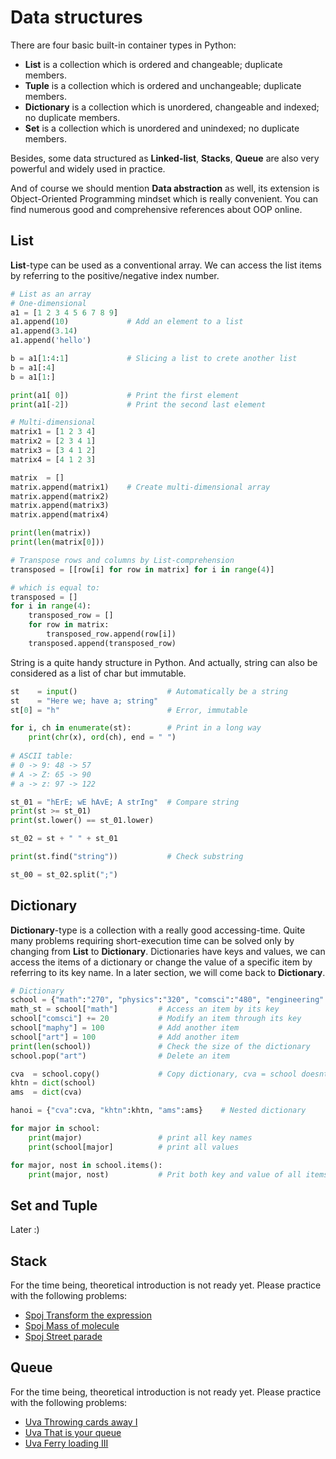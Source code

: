 # Data structures

There are four basic built-in container types in Python:
 - **List** is a collection which is ordered and changeable; duplicate members.
 - **Tuple** is a collection which is ordered and unchangeable; duplicate members.
 - **Dictionary** is a collection which is unordered, changeable and indexed; no duplicate members.
 - **Set** is a collection which is unordered and unindexed; no duplicate members.

Besides, some data structured as **Linked-list**, **Stacks**, **Queue** are also very powerful and widely used in practice. 

And of course we should mention **Data abstraction** as well, its extension is Object-Oriented Programming mindset which is really convenient. You can find numerous good and comprehensive references about OOP online.

## List
**List**-type can be used as a conventional array. We can access the list items by referring to the positive/negative index number. 

```python
# List as an array
# One-dimensional
a1 = [1 2 3 4 5 6 7 8 9]
a1.append(10)             # Add an element to a list
a1.append(3.14)
a1.append('hello')

b = a1[1:4:1]             # Slicing a list to crete another list
b = a1[:4]
b = a1[1:]

print(a1[ 0])             # Print the first element
print(a1[-2])             # Print the second last element

# Multi-dimensional
matrix1 = [1 2 3 4]
matrix2 = [2 3 4 1] 
matrix3 = [3 4 1 2] 
matrix4 = [4 1 2 3]

matrix  = []
matrix.append(matrix1)    # Create multi-dimensional array
matrix.append(matrix2)
matrix.append(matrix3)
matrix.append(matrix4)  

print(len(matrix))    
print(len(matrix[0]))

# Transpose rows and columns by List-comprehension
transposed = [[row[i] for row in matrix] for i in range(4)]  

# which is equal to:
transposed = []
for i in range(4):
    transposed_row = []
    for row in matrix:
        transposed_row.append(row[i])
    transposed.append(transposed_row)
```

String is a quite handy structure in Python. And actually, string can also be considered as a list of char but immutable. 
```python
st    = input()                    # Automatically be a string
st    = "Here we; have a; string"     
st[0] = "h"                        # Error, immutable

for i, ch in enumerate(st):        # Print in a long way
    print(chr(x), ord(ch), end = " ")
	
# ASCII table:
# 0 -> 9: 48 -> 57
# A -> Z: 65 -> 90
# a -> z: 97 -> 122

st_01 = "hErE; wE hAvE; A strIng"  # Compare string
print(st >= st_01)
print(st.lower() == st_01.lower)

st_02 = st + " " + st_01

print(st.find("string"))           # Check substring

st_00 = st_02.split(";")
```

## Dictionary
**Dictionary**-type is a collection with a really good accessing-time. Quite many problems requiring short-execution time can be solved only by changing from **List** to **Dictionary**. Dictionaries have keys and values, we can access the items of a dictionary or change the value of a specific item by referring to its key name. In a later section, we will come back to **Dictionary**.

```python
# Dictionary
school = {"math":"270", "physics":"320", "comsci":"480", "engineering":"360"}
math_st = school["math"]         # Access an item by its key
school["comsci"] += 20           # Modify an item through its key
school["maphy"] = 100            # Add another item
school["art"] = 100              # Add another item
print(len(school))               # Check the size of the dictionary
school.pop("art")                # Delete an item

cva  = school.copy()             # Copy dictionary, cva = school doesnt work :)  
khtn = dict(school)
ams  = dict(cva)

hanoi = {"cva":cva, "khtn":khtn, "ams":ams}    # Nested dictionary

for major in school:
    print(major)                 # print all key names
    print(school[major]          # print all values

for major, nost in school.items():
    print(major, nost)           # Prit both key and value of all items
```


## Set and Tuple
Later :)


## Stack
For the time being, theoretical introduction is not ready yet. Please practice with the following problems: 
- [Spoj Transform the expression](https://www.spoj.com/problems/ONP)
- [Spoj Mass of molecule](https://www.spoj.com/problems/MMASS)
- [Spoj Street parade](https://www.spoj.com/problems/STPAR)


## Queue
For the time being, theoretical introduction is not ready yet. Please practice with the following problems: 
- [Uva Throwing cards away I](https://uva.onlinejudge.org/index.php?option=onlinejudge&page=show_problem&problem=1876)
- [Uva That is your queue](https://uva.onlinejudge.org/index.php?option=onlinejudge&page=show_problem&problem=3359)
- [Uva Ferry loading III](https://uva.onlinejudge.org/index.php?option=onlinejudge&page=show_problem&problem=1842)
